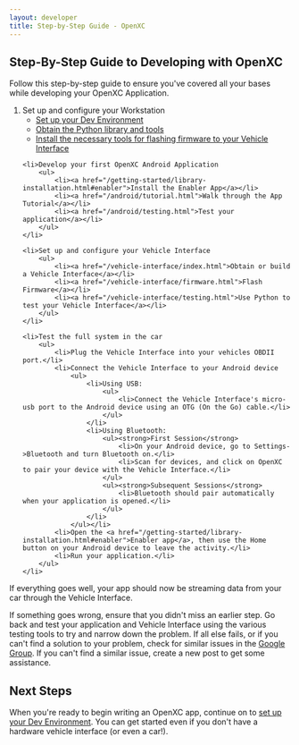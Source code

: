 ```yaml
---
layout: developer
title: Step-by-Step Guide - OpenXC
---
```


<div class="page-header">
<h2>Step-By-Step Guide to Developing with OpenXC</h2>
</div>

Follow this step-by-step guide to ensure you've covered all your bases while developing your OpenXC
Application.

<ol>
    <li>Set up and configure your Workstation
        <ul>
            <li><a href="/getting-started/library-installation.html">Set up your Dev Environment</a></li>
            <li><a href="http://python.openxcplatform.com/#installation">Obtain the Python library and tools</a></li>
            <li><a href="http://vi-firmware.openxcplatform.com/en/latest/installation/binary.html">Install the necessary tools for flashing firmware to your Vehicle Interface</a></li>
        </ul>
    </li>

    <li>Develop your first OpenXC Android Application
        <ul>
            <li><a href="/getting-started/library-installation.html#enabler">Install the Enabler App</a></li>
            <li><a href="/android/tutorial.html">Walk through the App Tutorial</a></li>
            <li><a href="/android/testing.html">Test your application</a></li>
        </ul>
    </li>

    <li>Set up and configure your Vehicle Interface
        <ul>
            <li><a href="/vehicle-interface/index.html">Obtain or build a Vehicle Interface</a></li>
            <li><a href="/vehicle-interface/firmware.html">Flash Firmware</a></li>
            <li><a href="/vehicle-interface/testing.html">Use Python to test your Vehicle Interface</a></li>
        </ul>
    </li>

    <li>Test the full system in the car
        <ul>
            <li>Plug the Vehicle Interface into your vehicles OBDII port.</li>
            <li>Connect the Vehicle Interface to your Android device
                <ul>
                    <li>Using USB:
                        <ul>
                            <li>Connect the Vehicle Interface's micro-usb port to the Android device using an OTG (On the Go) cable.</li>
                        </ul>
                    </li>
                    <li>Using Bluetooth:
                        <ul><strong>First Session</strong>
                            <li>On your Android device, go to Settings->Bluetooth and turn Bluetooth on.</li>
                            <li>Scan for devices, and click on OpenXC to pair your device with the Vehicle Interface.</li>
                        </ul>
                        <ul><strong>Subsequent Sessions</strong>
                            <li>Bluetooth should pair automatically when your application is opened.</li>
                        </ul>
                    </li>
                </ul></li>
            <li>Open the <a href="/getting-started/library-installation.html#enabler">Enabler app</a>, then use the Home button on your Android device to leave the activity.</li>
            <li>Run your application.</li>
        </ul>
    </li>

</ol>

If everything goes well, your app should now be streaming data from your car through the Vehicle Interface.

If something goes wrong, ensure that you didn't miss an earlier step. Go back and test your application and Vehicle Interface
using the various testing tools to try and narrow down the problem. If all else fails, or if you can't find a solution to your problem,
check for similar issues in the [Google Group](groups.google.com/group/openxc). If you can't find a similar issue, create a new post to get some assistance.

<div class="page-header">
<h2>Next Steps</h2>
</div>

When you're ready to begin writing an OpenXC app, continue on to
[set up your Dev Environment](/getting-started/library-installation.html). You
can get started even if you don't have a hardware vehicle interface (or even a
car!).
